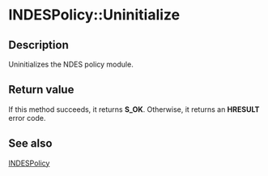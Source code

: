 # INDESPolicy::Uninitialize

## Description

Uninitializes the NDES policy module.

## Return value

If this method succeeds, it returns **S_OK**. Otherwise, it returns an **HRESULT** error code.

## See also

[INDESPolicy](https://learn.microsoft.com/windows/desktop/api/certpol/nn-certpol-indespolicy)